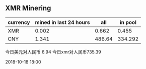 ## XMR Minering

|currency|mined in last 24 hours|all|in pool|
|---|---|---|---|
|XMR|0.002|0.662|0.455|
|CNY|1.341|486.64|334.292|

今日美元对人民币 6.94	今日xmr对人民币735.39


2018-10-18 18:00